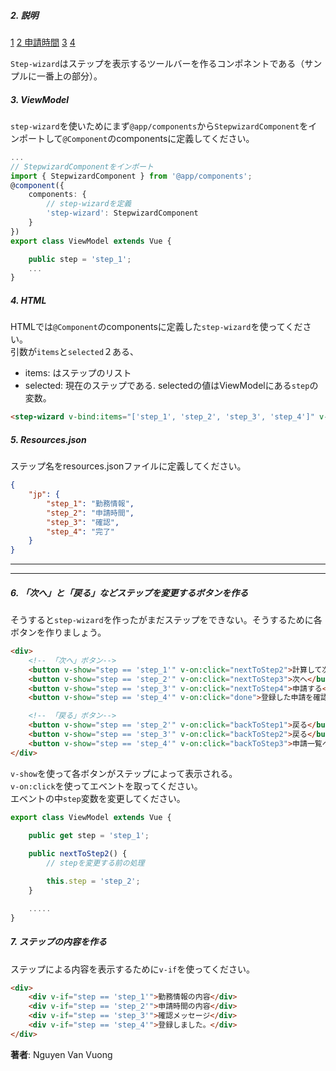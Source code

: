 ##### 2. 説明

<nav class="nav nav-pills nav-step-wizard nav-justified">
    <a href="javascript:void(0)" class="nav-item nav-link disabled">1</a>
    <a href="javascript:void(0)" class="nav-item nav-link disabled active"><span>2</span> <span>申請時間</span></a>
    <a href="javascript:void(0)" class="nav-item nav-link disabled">3</a>
    <a href="javascript:void(0)" class="nav-item nav-link disabled">4</a>
</nav>

`Step-wizard`はステップを表示するツールバーを作るコンポネントである（サンプルに一番上の部分）。
##### 3. ViewModel
`step-wizard`を使いためにまず`@app/components`から`StepwizardComponent`をインポートして`@Component`のcomponentsに定義してください。

```typescript
...
// StepwizardComponentをインポート 
import { StepwizardComponent } from '@app/components';
@component({
    components: {
        // step-wizardを定義
        'step-wizard': StepwizardComponent
    }
})
export class ViewModel extends Vue {

    public step = 'step_1';
    ...
}
```

##### 4. HTML
HTMLでは`@Component`のcomponentsに定義した`step-wizard`を使ってください。  
引数が`items`と`selected`２ある、
- items: はステップのリスト
- selected: 現在のステップである. selectedの値はViewModelにある`step`の変数。

```html
<step-wizard v-bind:items="['step_1', 'step_2', 'step_3', 'step_4']" v-bind:selected="step" />
```
##### 5. Resources.json
ステップ名をresources.jsonファイルに定義してください。
```json
{
    "jp": {
        "step_1": "勤務情報",
        "step_2": "申請時間",
        "step_3": "確認",
        "step_4": "完了"
    }
}
```
---
---
##### 6. 「次へ」と「戻る」などステップを変更するボタンを作る
そうすると`step-wizard`を作ったがまだステップをできない。そうするために各ボタンを作りましょう。

```html
<div>
    <!-- 「次へ」ボタン-->
    <button v-show="step == 'step_1'" v-on:click="nextToStep2">計算して次へ</button>
    <button v-show="step == 'step_2'" v-on:click="nextToStep3">次へ</button>
    <button v-show="step == 'step_3'" v-on:click="nextToStep4">申請する</button>
    <button v-show="step == 'step_4'" v-on:click="done">登録した申請を確認する</button>

    <!-- 「戻る」ボタン-->
    <button v-show="step == 'step_2'" v-on:click="backToStep1">戻る</button>
    <button v-show="step == 'step_3'" v-on:click="backToStep2">戻る</button>
    <button v-show="step == 'step_4'" v-on:click="backToStep3">申請一覧へ</button>
</div>
```
`v-show`を使って各ボタンがステップによって表示される。  
`v-on:click`を使ってエベントを取ってください。  
エベントの中`step`変数を変更してください。

```typescript
export class ViewModel extends Vue {
    
    public get step = 'step_1';

    public nextToStep2() {
        // stepを変更する前の処理

        this.step = 'step_2';
    }

    .....
}
```

##### 7. ステップの内容を作る
ステップによる内容を表示するために`v-if`を使ってください。
```html
<div>
    <div v-if="step == 'step_1'">勤務情報の内容</div>
    <div v-if="step == 'step_2'">申請時間の内容</div>
    <div v-if="step == 'step_3'">確認メッセージ</div>
    <div v-if="step == 'step_4'">登録しました。</div>
</div>
```



**著者**: Nguyen Van Vuong
